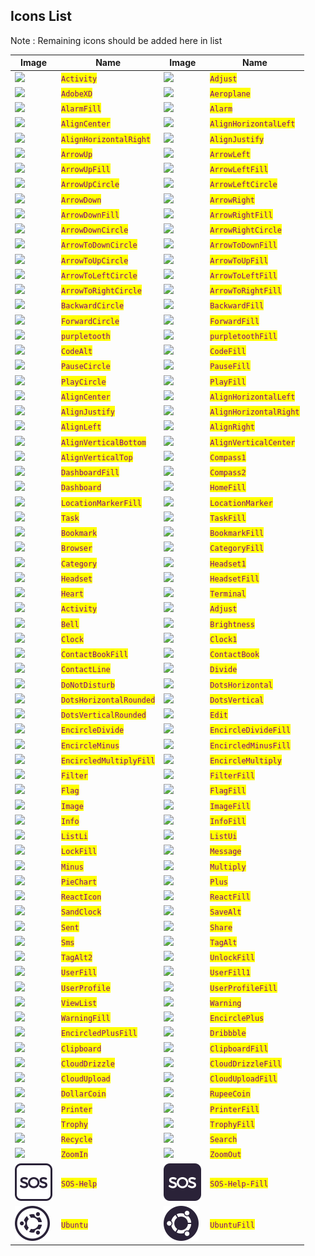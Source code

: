 ## Icons List

Note : Remaining icons should be added here in list

| Image                                   | Name                                                   | Image                                    | Name                                                    |
| --------------------------------------- | ------------------------------------------------------ | ---------------------------------------- | ------------------------------------------------------- |
| ![](./assets/simple/activity.svg)              | <mark style="color:purple;">`Activity`</mark>             | ![](./assets/simple/adjust.svg)             | <mark style="color:purple;">`Adjust`</mark>            | 
| ![](./assets/simple/adobe-xd.svg)              | <mark style="color:purple;">`AdobeXD`</mark>             | ![](./assets/simple/aeroplane.svg)             | <mark style="color:purple;">`Aeroplane`</mark>            |
| ![](./assets/simple/alarm-fill.svg)              | <mark style="color:purple;">`AlarmFill`</mark>             | ![](./assets/simple/alarm.svg)             | <mark style="color:purple;">`Alarm`</mark>            |
| ![](./assets/simple/align-center.svg)              | <mark style="color:purple;">`AlignCenter`</mark>             | ![](./assets/simple/align-horizontal-left.svg)             | <mark style="color:purple;">`AlignHorizontalLeft`</mark>            |
| ![](./assets/simple/align-horizontal-right.svg)              | <mark style="color:purple;">`AlignHorizontalRight`</mark>             | ![](./assets/simple/align-justify.svg)             | <mark style="color:purple;">`AlignJustify`</mark>            |
| ![](./assets/simple/arrow-up.svg)              | <mark style="color:purple;">`ArrowUp`</mark>             | ![](./assets/simple/arrow-left.svg)             | <mark style="color:purple;">`ArrowLeft`</mark>            |
| ![](./assets/simple/simple/arrow-up-fill.svg)         | <mark style="color:purple;">`ArrowUpFill`</mark>         | ![](./assets/simple/simple/arrow-left-fill.svg)        | <mark style="color:purple;">`ArrowLeftFill`</mark>        |
| ![](./assets/simple/arrow-up-circle.svg)       | <mark style="color:purple;">`ArrowUpCircle`</mark>       | ![](./assets/simple/arrow-left-circle.svg)      | <mark style="color:purple;">`ArrowLeftCircle`</mark>      |
| ![](./assets/simple/arrow-down.svg)            | <mark style="color:purple;">`ArrowDown`</mark>           | ![](./assets/simple/arrow-right.svg)            | <mark style="color:purple;">`ArrowRight`</mark>           |
| ![](./assets/simple/arrow-down-fill.svg)       | <mark style="color:purple;">`ArrowDownFill`</mark>       | ![](./assets/simple/arrow-right-fill.svg)       | <mark style="color:purple;">`ArrowRightFill`</mark>       |
| ![](./assets/simple/arrow-down-circle.svg)     | <mark style="color:purple;">`ArrowDownCircle`</mark>     | ![](./assets/simple/arrow-right.svg)            | <mark style="color:purple;">`ArrowRightCircle`</mark>     |
| ![](./assets/simple/arrow-to-down-circle.svg)  | <mark style="color:purple;">`ArrowToDownCircle`</mark>   | ![](./assets/simple/arrow-to-down-fill.svg)     | <mark style="color:purple;">`ArrowToDownFill`</mark>      |
| ![](./assets/simple/arrow-to-up-circle.svg)    | <mark style="color:purple;">`ArrowToUpCircle`</mark>     | ![](./assets/simple/arrow-to-up-fill.svg)       | <mark style="color:purple;">`ArrowToUpFill`</mark>        |
| ![](./assets/simple/arrow-to-left-circle.svg)  | <mark style="color:purple;">`ArrowToLeftCircle`</mark>   | ![](./assets/simple/arrow-to-left-fill.svg)     | <mark style="color:purple;">`ArrowToLeftFill`</mark>      |
| ![](./assets/simple/arrow-to-right-circle.svg) | <mark style="color:purple;">`ArrowToRightCircle`</mark>  | ![](./assets/simple/arrow-to-right-fill.svg)    | <mark style="color:purple;">`ArrowToRightFill`</mark>     |
| ![](./assets/simple/backward-circle.svg)       | <mark style="color:purple;">`BackwardCircle`</mark>      | ![](./assets/simple/backward-fill.svg)          | <mark style="color:purple;">`BackwardFill`</mark>         |
| ![](./assets/simple/forward-circle.svg)        | <mark style="color:purple;">`ForwardCircle`</mark>       | ![](./assets/simple/forward-fill.svg)           | <mark style="color:purple;">`ForwardFill`</mark>          |
| ![](./assets/simple/purpletooth.svg)             | <mark style="color:purple;">`purpletooth`</mark>           | ![](./assets/simple/purpletooth-fill.svg)         | <mark style="color:purple;">`purpletoothFill`</mark>        |
| ![](./assets/simple/code-alt.svg)              | <mark style="color:purple;">`CodeAlt`</mark>             | ![](./assets/simple/code-fill.svg)              | <mark style="color:purple;">`CodeFill`</mark>             |
| ![](./assets/simple/pause-circle.svg)          | <mark style="color:purple;">`PauseCircle`</mark>         | ![](./assets/simple/pause-fill.svg)             | <mark style="color:purple;">`PauseFill`</mark>            |
| ![](./assets/simple/play-circle.svg)           | <mark style="color:purple;">`PlayCircle`</mark>          | ![](./assets/simple/play-fill.svg)              | <mark style="color:purple;">`PlayFill`</mark>             |
| ![](./assets/simple/align-center.svg)          | <mark style="color:purple;">`AlignCenter`</mark>         | ![](./assets/simple/align-horizontal-left.svg)  | <mark style="color:purple;">`AlignHorizontalLeft`</mark>  |
| ![](./assets/simple/align-justify.svg)         | <mark style="color:purple;">`AlignJustify`</mark>        | ![](./assets/simple/align-horizontal-right.svg) | <mark style="color:purple;">`AlignHorizontalRight`</mark> |
| ![](./assets/simple/align-left.svg)            | <mark style="color:purple;">`AlignLeft`</mark>           | ![](./assets/simple/align-right.svg)            | <mark style="color:purple;">`AlignRight`</mark>           |
| ![](./assets/simple/align-vertical-bottom.svg) | <mark style="color:purple;">`AlignVerticalBottom`</mark> | ![](./assets/simple/align-vertical-center.svg)  | <mark style="color:purple;">`AlignVerticalCenter`</mark>  |
| ![](./assets/simple/align-vertical-top.svg)    | <mark style="color:purple;">`AlignVerticalTop`</mark>    | ![](./assets/simple/compass-1.svg)              | <mark style="color:purple;">`Compass1`</mark>             |
| ![](./assets/simple/dashboard-fill.svg)        | <mark style="color:purple;">`DashboardFill`</mark>       | ![](./assets/simple/compass-2.svg)              | <mark style="color:purple;">`Compass2`</mark>             |
| ![](./assets/simple/dashboard.svg)             | <mark style="color:purple;">`Dashboard`</mark>           | ![](./assets/simple/home-fill.svg)              | <mark style="color:purple;">`HomeFill`</mark>             |
| ![](./assets/simple/location-marker-fill.svg)  | <mark style="color:purple;">`LocationMarkerFill`</mark>  | ![](./assets/simple/location-marker.svg)        | <mark style="color:purple;">`LocationMarker`</mark>       |
| ![](./assets/simple/task.svg)                  | <mark style="color:purple;">`Task`</mark>                | ![](./assets/simple/task-fill.svg)              | <mark style="color:purple;">`TaskFill`</mark>             |
| ![](./assets/simple/bookmark.svg)                  | <mark style="color:purple;">`Bookmark`</mark>                | ![](./assets/simple/bookmark-fill.svg)              | <mark style="color:purple;">`BookmarkFill`</mark>             |
| ![](./assets/simple/browser.svg)                  | <mark style="color:purple;">`Browser`</mark>                | ![](./assets/simple/category-fill.svg)              | <mark style="color:purple;">`CategoryFill`</mark>             |
| ![](./assets/simple/category.svg)                  | <mark style="color:purple;">`Category`</mark>                | ![](./assets/simple/headset-1.svg)              | <mark style="color:purple;">`Headset1`</mark>             |
| ![](./assets/simple/headset.svg)                  | <mark style="color:purple;">`Headset`</mark>                | ![](./assets/simple/headset-fill.svg)              | <mark style="color:purple;">`HeadsetFill`</mark>             |
| ![](./assets/simple/heart.svg)                  | <mark style="color:purple;">`Heart`</mark>                | ![](./assets/simple/terminal.svg)              | <mark style="color:purple;">`Terminal`</mark>             |
| ![](./assets/simple/activity.svg)                  | <mark style="color:purple;">`Activity`</mark>                | ![](./assets/simple/adjust.svg)              | <mark style="color:purple;">`Adjust`</mark>             |
| ![](./assets/simple/bell.svg)                  | <mark style="color:purple;">`Bell`</mark>                | ![](./assets/simple/brightness.svg)              | <mark style="color:purple;">`Brightness`</mark>             |
| ![](./assets/simple/clock.svg)                  | <mark style="color:purple;">`Clock`</mark>                | ![](./assets/simple/clock-1.svg)              | <mark style="color:purple;">`Clock1`</mark>             |
| ![](./assets/simple/contact-book-fill.svg)                  | <mark style="color:purple;">`ContactBookFill`</mark>                | ![](./assets/simple/contact-book.svg)              | <mark style="color:purple;">`ContactBook`</mark>             |
| ![](./assets/simple/contact-line.svg)                  | <mark style="color:purple;">`ContactLine`</mark>                | ![](./assets/simple/divide.svg)              | <mark style="color:purple;">`Divide`</mark>             |
| ![](./assets/simple/do-not-disturb.svg)                  | <mark style="color:purple;">`DoNotDisturb`</mark>                | ![](./assets/simple/dots-horizontal.svg)              | <mark style="color:purple;">`DotsHorizontal`</mark>             |
| ![](./assets/simple/dots-horizontal-rounded.svg)                  | <mark style="color:purple;">`DotsHorizontalRounded`</mark>                | ![](./assets/simple/dots-vertical.svg)              | <mark style="color:purple;">`DotsVertical`</mark>             |
| ![](./assets/simple/dots-vertical-rounded.svg)                  | <mark style="color:purple;">`DotsVerticalRounded`</mark>                | ![](./assets/simple/edit.svg)              | <mark style="color:purple;">`Edit`</mark>             |
| ![](./assets/simple/encircle-divide.svg)                  | <mark style="color:purple;">`EncircleDivide`</mark>                | ![](./assets/simple/encircle-divide-fill.svg)              | <mark style="color:purple;">`EncircleDivideFill`</mark>             |
| ![](./assets/simple/encircle-minus.svg)                  | <mark style="color:purple;">`EncircleMinus`</mark>                | ![](./assets/simple/encircled-minus-fill.svg)              | <mark style="color:purple;">`EncircledMinusFill`</mark>             |
| ![](./assets/simple/encircled-multiply-fill.svg)                  | <mark style="color:purple;">`EncircledMultiplyFill`</mark>                | ![](./assets/simple/encircle-multiply.svg)              | <mark style="color:purple;">`EncircleMultiply`</mark>             |
| ![](./assets/simple/filter.svg)                  | <mark style="color:purple;">`Filter`</mark>                | ![](./assets/simple/filter-fill.svg)              | <mark style="color:purple;">`FilterFill`</mark>             |
| ![](./assets/simple/flag.svg)                  | <mark style="color:purple;">`Flag`</mark>                | ![](./assets/simple/flag-fill.svg)              | <mark style="color:purple;">`FlagFill`</mark>             |
| ![](./assets/simple/image.svg)                  | <mark style="color:purple;">`Image`</mark>                | ![](./assets/simple/image-fill.svg)              | <mark style="color:purple;">`ImageFill`</mark>             |
| ![](./assets/simple/info.svg)                  | <mark style="color:purple;">`Info`</mark>                | ![](./assets/simple/info-fill.svg)              | <mark style="color:purple;">`InfoFill`</mark>             |
| ![](./assets/simple/list-li.svg)                  | <mark style="color:purple;">`ListLi`</mark>                | ![](./assets/simple/list-ui.svg)              | <mark style="color:purple;">`ListUi`</mark>             |
| ![](./assets/simple/lock-fill.svg)                  | <mark style="color:purple;">`LockFill`</mark>                | ![](./assets/simple/message.svg)              | <mark style="color:purple;">`Message`</mark>             |
| ![](./assets/simple/minux.svg)                  | <mark style="color:purple;">`Minus`</mark>                | ![](./assets/simple/multiply.svg)              | <mark style="color:purple;">`Multiply`</mark>             |
| ![](./assets/simple/pie-chart.svg)                  | <mark style="color:purple;">`PieChart`</mark>                | ![](./assets/simple/plus.svg)              | <mark style="color:purple;">`Plus`</mark>             |
| ![](./assets/simple/react-icon.svg)                  | <mark style="color:purple;">`ReactIcon`</mark>                | ![](./assets/simple/react-fill.svg)              | <mark style="color:purple;">`ReactFill`</mark>             |
| ![](./assets/simple/sand-clock.svg)                  | <mark style="color:purple;">`SandClock`</mark>                | ![](./assets/simple/save-alt.svg)              | <mark style="color:purple;">`SaveAlt`</mark>             |
| ![](./assets/simple/sent.svg)                  | <mark style="color:purple;">`Sent`</mark>                | ![](./assets/simple/share.svg)              | <mark style="color:purple;">`Share`</mark>             |
| ![](./assets/simple/sms.svg)                  | <mark style="color:purple;">`Sms`</mark>                | ![](./assets/simple/tag-alt.svg)              | <mark style="color:purple;">`TagAlt`</mark>             |
| ![](./assets/simple/tag-alt-2.svg)                  | <mark style="color:purple;">`TagAlt2`</mark>                | ![](./assets/simple/unlock-fill.svg)              | <mark style="color:purple;">`UnlockFill`</mark>             |
| ![](./assets/simple/user-fill.svg)                  | <mark style="color:purple;">`UserFill`</mark>                | ![](./assets/simple/user-fill-1.svg)              | <mark style="color:purple;">`UserFill1`</mark>             |
| ![](./assets/simple/user-profile.svg)                  | <mark style="color:purple;">`UserProfile`</mark>                | ![](./assets/simple/user-profile-fill.svg)              | <mark style="color:purple;">`UserProfileFill`</mark>             |
| ![](./assets/simple/view-list.svg)                  | <mark style="color:purple;">`ViewList`</mark>                | ![](./assets/simple/warning.svg)              | <mark style="color:purple;">`Warning`</mark>             |
| ![](./assets/simple/warning-fill.svg)                  | <mark style="color:purple;">`WarningFill`</mark>                | ![](./assets/simple/encircle-plus.svg)              | <mark style="color:purple;">`EncirclePlus`</mark>             |
| ![](./assets/simple/encircled-plus-fill.svg)                  | <mark style="color:purple;">`EncircledPlusFill`</mark>                | ![](./assets/simple/dribbble.svg)              | <mark style="color:purple;">`Dribbble`</mark>             |
| ![](./assets/simple/clipboard.svg)                  | <mark style="color:purple;">`Clipboard`</mark>                | ![](./assets/simple/clipboard-fill.svg)              | <mark style="color:purple;">`ClipboardFill`</mark>             |
| ![](./assets/simple/cloud-drizzle.svg)                  | <mark style="color:purple;">`CloudDrizzle`</mark>                | ![](./assets/simple/cloud-drizzle-fill.svg)              | <mark style="color:purple;">`CloudDrizzleFill`</mark>             |
| ![](./assets/simple/cloud-upload.svg)                  | <mark style="color:purple;">`CloudUpload`</mark>                | ![](./assets/simple/cloud-upload-fill.svg)              | <mark style="color:purple;">`CloudUploadFill`</mark>             |
| ![](./assets/simple/dollar-coin.svg)                  | <mark style="color:purple;">`DollarCoin`</mark>                | ![](./assets/simple/rupee-coin.svg)              | <mark style="color:purple;">`RupeeCoin`</mark>             |
| ![](./assets/simple/printer.svg)                  | <mark style="color:purple;">`Printer`</mark>                | ![](./assets/simple/printer-fill.svg)              | <mark style="color:purple;">`PrinterFill`</mark>             |
| ![](./assets/simple/trophy.svg)                  | <mark style="color:purple;">`Trophy`</mark>                | ![](./assets/simple/trophy-fill.svg)              | <mark style="color:purple;">`TrophyFill`</mark>             |
| ![](./assets/simple/recycle.svg)                  | <mark style="color:purple;">`Recycle`</mark>                | ![](./assets/simple/search.svg)              | <mark style="color:purple;">`Search`</mark>             |
| ![](./assets/simple/zoom-in.svg)                  | <mark style="color:purple;">`ZoomIn`</mark>                | ![](./assets/simple/zoom-out.svg)              | <mark style="color:purple;">`ZoomOut`</mark>             |
| ![](./assets/simple/sos-help.svg)                  | <mark style="color:purple;">`SOS-Help`</mark>                | ![](./assets/simple/sos-help-fill.svg)              | <mark style="color:purple;">`SOS-Help-Fill`</mark>             |
| ![](./assets/simple/ubuntu.svg)                  | <mark style="color:purple;">`Ubuntu`</mark>                | ![](./assets/simple/ubuntu-fill.svg)              | <mark style="color:purple;">`UbuntuFill`</mark>             |

